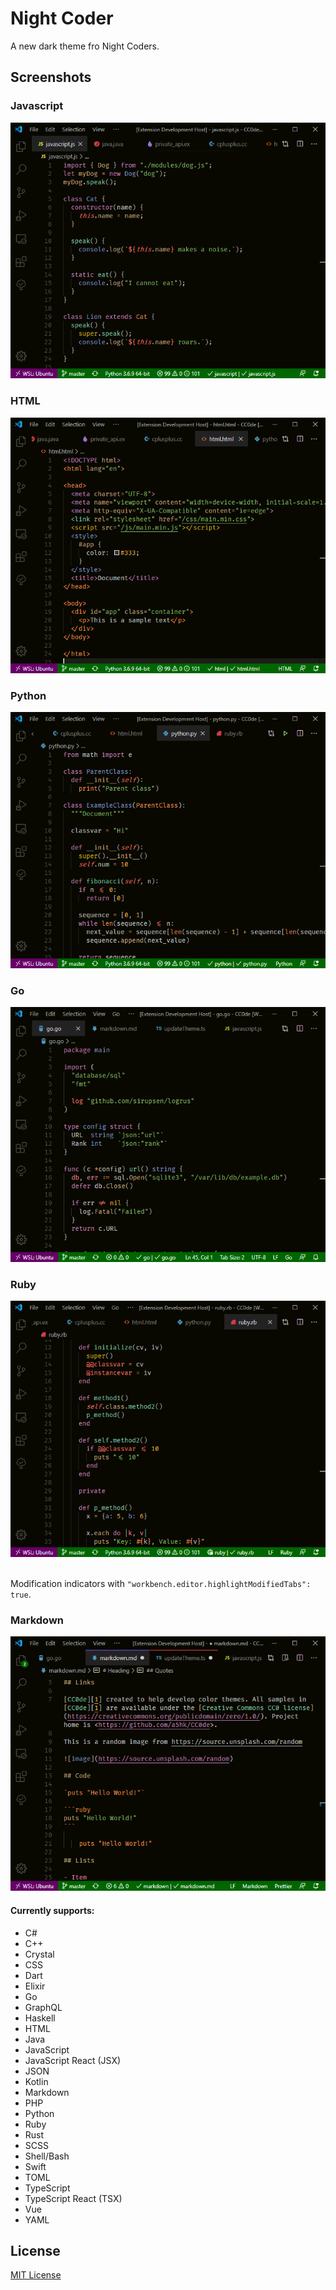 # Night Coder

A new dark theme fro Night Coders.

## Screenshots

### Javascript

![javascript screenshot](screenshot/javascript.png)

### HTML

![html screenshot](screenshot/html.png)

### Python

![python screenshot](screenshot/python.png)

### Go

![go screenshot](screenshot/go.png)

### Ruby

![ruby screenshot](screenshot/ruby.png)

<br>Modification indicators with `"workbench.editor.highlightModifiedTabs": true`.

### Markdown

![modified tab indicators](screenshot/modified.png)

#### Currently supports:

- C#
- C++
- Crystal
- CSS
- Dart
- Elixir
- Go
- GraphQL
- Haskell
- HTML
- Java
- JavaScript
- JavaScript React (JSX)
- JSON
- Kotlin
- Markdown
- PHP
- Python
- Ruby
- Rust
- SCSS
- Shell/Bash
- Swift
- TOML
- TypeScript
- TypeScript React (TSX)
- Vue
- YAML

## License

[MIT License](LICENSE)
